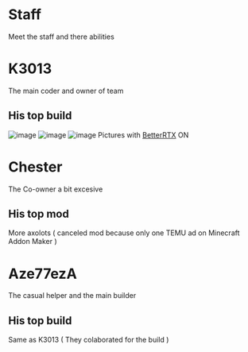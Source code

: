 # Staff
Meet the staff and there abilities

# K3013
The main coder and owner of team

## His top build
![image](https://github.com/user-attachments/assets/3825b786-178a-4f68-8fb8-d71a81b55207)
![image](https://github.com/user-attachments/assets/cb9917e7-c64e-42ea-9c2e-72cbfaec4d59)
![image](https://github.com/user-attachments/assets/e1debc4d-7814-4c37-a2e6-00a3690a7498)
Pictures with [BetterRTX](https://github.com/BetterRTX) ON

# Chester
The Co-owner a bit excesive

## His top mod
More axolots ( canceled mod because only one TEMU ad on Minecraft Addon Maker )

# Aze77ezA
The casual helper and the main builder

## His top build
Same as K3013 ( They colaborated for the build )
